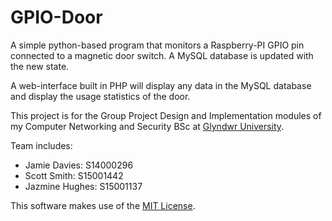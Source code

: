 # GPIO-Door
A simple python-based program that monitors a Raspberry-PI GPIO pin connected to a magnetic door switch. A MySQL database is updated with the new state.

A web-interface built in PHP will display any data in the MySQL database and display the usage statistics of the door.

This project is for the Group Project Design and Implementation modules of my Computer Networking and Security BSc at [Glyndwr University](https://www.glyndwr.ac.uk/).

Team includes: 
- Jamie Davies: S14000296
- Scott Smith: S15001442
- Jazmine Hughes: S15001137

This software makes use of the [MIT License](https://github.com/ScottSmudger/GPIO-Door/blob/master/LICENSE).
